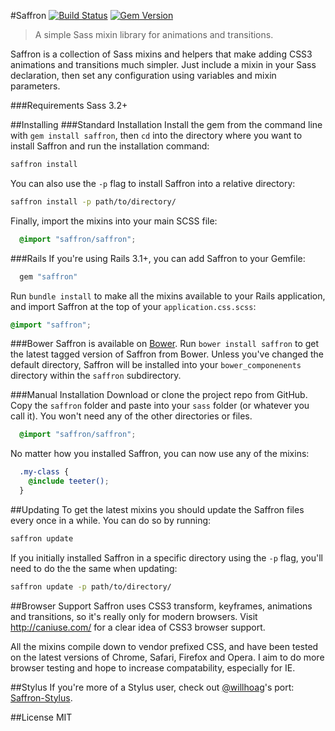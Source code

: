 #Saffron
[![Build Status](https://travis-ci.org/colindresj/saffron.svg?branch=v0.2.2)](https://travis-ci.org/colindresj/saffron)
[![Gem Version](https://badge.fury.io/rb/saffron.svg)](http://badge.fury.io/rb/saffron)

> A simple Sass mixin library for animations and transitions.

Saffron is a collection of Sass mixins and helpers that make adding CSS3 animations and transitions much simpler.
Just include a mixin in your Sass declaration, then set any configuration using variables and mixin parameters.

###Requirements
Sass 3.2+

##Installing
###Standard Installation
Install the gem from the command line with `gem install saffron`, then `cd` into the directory where you want to install Saffron and run the installation command:
```bash
saffron install
```
You can also use the `-p` flag to install Saffron into a relative directory:
```bash
saffron install -p path/to/directory/
```
Finally, import the mixins into your main SCSS file:
```scss
  @import "saffron/saffron";
```

###Rails
If you're using Rails 3.1+, you can add Saffron to your Gemfile:
```ruby
  gem "saffron"
```
Run `bundle install` to make all the mixins available to your Rails application, and import Saffron at the top of your `application.css.scss`:
```scss
@import "saffron";
```

###Bower
Saffron is available on [Bower](http://bower.io/). Run `bower install saffron` to get the latest tagged version of Saffron
from Bower. Unless you've changed the default directory, Saffron will be installed into your `bower_componenents` directory within the `saffron` subdirectory.

###Manual Installation
Download or clone the project repo from GitHub. Copy the `saffron` folder and paste into your `sass` folder (or whatever you call it). You won't need any of the other directories or files.
```scss
  @import "saffron/saffron";
```
No matter how you installed Saffron, you can now use any of the mixins:
```scss
  .my-class {
    @include teeter();
  }
```

##Updating
To get the latest mixins you should update the Saffron files every once in a while. You can do so by running:
```bash
saffron update
```
If you initially installed Saffron in a specific directory using the `-p` flag, you'll need to do the the same when updating:
```bash
saffron update -p path/to/directory/
```

##Browser Support
Saffron uses CSS3 transform, keyframes, animations and transitions, so it's really only for modern browsers. Visit http://caniuse.com/ for a clear idea of CSS3 browser support.

All the mixins compile down to vendor prefixed CSS, and have been tested on the latest versions of Chrome, Safari, Firefox and Opera. I aim to do more browser testing and hope to increase compatability, especially for IE.

##Stylus
If you're more of a Stylus user, check out [@willhoag](https://github.com/willhoag)'s port: [Saffron-Stylus](https://github.com/willhoag/saffron-stylus).

##License
MIT
